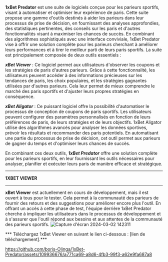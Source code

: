 
**1xBet Predator** est une suite de logiciels conçue pour les parieurs sportifs, visant à automatiser et optimiser leur expérience de paris. Cette suite propose une gamme d'outils destinés à aider les parieurs dans leur processus de prise de décision, en fournissant des analyses approfondies, des statistiques pertinentes, des conseils sur les paris et d'autres fonctionnalités visant à maximiser les chances de succès. En combinant des algorithmes sophistiqués avec une interface conviviale, 1xBet Predator vise à offrir une solution complète pour les parieurs cherchant à améliorer leurs performances et à tirer le meilleur parti de leurs paris sportifs.
La suite est principalement composée de deux outils essentiels :

***xBet Viewer*** : Ce logiciel permet aux utilisateurs d'observer les coupons et les stratégies de paris d'autres parieurs. Grâce à cette fonctionnalité, les utilisateurs peuvent accéder à des informations précieuses sur les tendances de paris, les choix populaires, et les stratégies gagnantes utilisées par d'autres parieurs. Cela leur permet de mieux comprendre le marché des paris sportifs et d'ajuster leurs propres stratégies en conséquence.

***xBet Aligator*** : Ce puissant logiciel offre la possibilité d'automatiser le processus de conception de coupons de paris sportifs. Les utilisateurs peuvent configurer des paramètres personnalisés en fonction de leurs préférences de paris, de leurs stratégies et de leurs objectifs. 1xBet Aligator utilise des algorithmes avancés pour analyser les données sportives, prévoir les résultats et recommander des paris potentiels. En automatisant une partie du processus de prise de décision, cet outil permet aux parieurs de gagner du temps et d'optimiser leurs chances de succès.

En combinant ces deux outils, ***1xBet Predator*** offre une solution complète pour les parieurs sportifs, en leur fournissant les outils nécessaires pour analyser, planifier et exécuter leurs paris de manière efficace et stratégique.

______________________________________________________________________________________________________________________________________________________________________________________

**1XBET VIEWER**

______________________________________________________________________________________________________________________________________________________________________________________
****xBet Viewer**** est actuellement en cours de développement, mais il est ouvert à tous pour le tester. Cela permet à la communauté des parieurs de fournir des retours et des suggestions pour améliorer encore plus l'outil. En offrant un accès à cette phase de test, l'équipe derrière 1xBet Predator cherche à impliquer les utilisateurs dans le processus de développement et à s'assurer que l'outil répond aux besoins et aux attentes de la communauté des parieurs sportifs.
![Capture d'écran 2024-03-02 142311](https://github.com/boris-Olinga/1xBet-Predator/assets/109936676/9ed07c46-5adb-4241-824a-8682be8966b9)

*** Téléchargez 1xBet Viewer en suivant le lien ci-dessous : [lien de téléchargement].***





https://github.com/boris-Olinga/1xBet-Predator/assets/109936676/a771ca69-a8d6-4fb3-99f3-a62e9fa687a8

